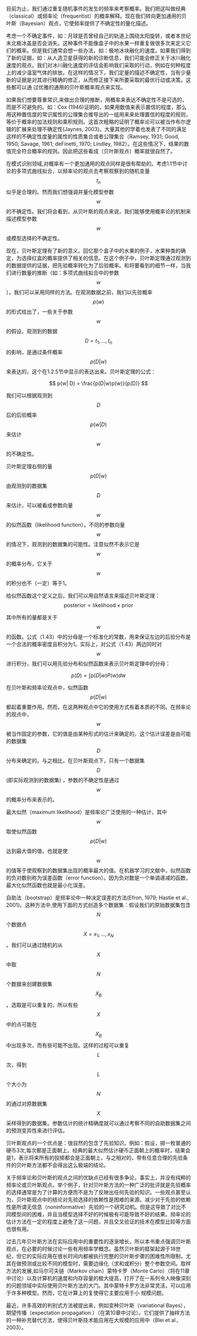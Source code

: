目前为止，我们通过重复随机事件的发生的频率来考察概率。我们把这叫做经典（classical）或频率论（frequentist）的概率解释。现在我们转向更加通用的贝叶斯（Bayesian）观点，它使频率提供了不确定性的量化描述。    

考虑一个不确定事件，如：月球是否曾经自己的轨道上围绕太阳旋转，或者本世纪末北极冰盖是否会消失。这种事件不能像盒子中的水果一样重复做很多次来定义它们的概率。但是我们通常会想一些办法，如：极地冰块融化的速度。如果我们得到了新的证据，如：从人造卫星获得的新的诊断信息，我们可能会修正关于冰川融化速度的观点。我们对冰川融化速度的评估会影响我们采取的行动，例如在何种程度上的减少温室气体的排放。在这样的情况下，我们定量的描述不确定性，当有少量新的证据是对其进行精确的修正，从而修正接下来所要采取的最优行动或决策。这些都可以通 过优雅的通用的贝叶斯概率观点来实现。    

如果我们想要尊重常识,来做出合理的推断，用概率来表达不确定性不是可选的，而是不可避免的。如：Cox (1946)证明的，如果用数值来表示置信的程度，那么用这种置信度的常识属性的公理集合推导出的一组用来来处理置信的程度的规则，等价于概率的加法规则和乘积规则。这首次粗略的证明了概率论可以被当作布尔逻辑的扩展来处理不确定性(Jaynes, 2003)。大量其他的学着也发表了不同的满足这样的不确定性度量的属性的性质集合或者公理集合（Ramsey, 1931; Good, 1950; Savage, 1961; deFinetti, 1970; Lindley,
1982）。在这些情况下，结果的数值完全符合概率的规则。因此把这些看成（贝叶斯观点）概率就很自然了。    

在模式识别领域,对概率有一个更加通用的观点同样是很有帮助的。考虑1.1节中讨论的多项式曲线拟合，以频率论的观点去考察观察到的随机变量$$ t_n $$似乎是合理的。然而我们想强调并量化模型参数$$ w $$的不确定性。我们将会看到，从贝叶斯的观点来说，我们能够使用概率论的机制来描述模型参数$$ w $$或模型选择的不确定性。     

现在，贝叶斯定理有了新的意义。回忆那个盒子中的水果的例子，水果种类的确定，为选择红盒的概率提供了相关的信息。在这个例子中，贝叶斯定理通过观测到的数据提供的证据，把先验概率转化为了后验概率。和将要看到的细节一样，当我们进行数量的推断（如：多项式曲线拟合中的参数$$ w $$），我们可以采用同样的方法。在观测数据之前，我们以先验概率$$ p(w) $$的形式给出了，一些关于参数$$ w $$的假设。观测到的数据$$ D = {t_1,...,t_n}
$$的影响，是通过条件概率$$ p(D|w) $$来表达的，这个在1.2.5节中显示的表达出来。贝叶斯定理的公式：

$$
p(w| D) = \frac{p(D|w)p(w)}{p(D)} 
$$    

我们可以根据观测到$$ D $$后的后验概率$$ p(w|D) $$来估计$$ w $$的不确定性。    

贝叶斯定理右侧的量$$ p(D|w) $$由观测到的数据集$$ D $$来估计，可以被看成参数向量$$ w $$的似然函数（likelihood function）。不同的参数向量$$ w $$的情况下，观测到的数据集的可能性。注意似然不表示它是$$ w $$的概率分布，它关于$$ w $$的积分也不（一定）等于1。     

给似然函数这个定义之后，我们可以用自然语言来描述贝叶斯定理：    
$$
\text{posterior} \propto \text{likelihood} × \text{prior} \tag{1.44}
$$

其中所有的量都是关于$$ w $$的函数。公式（1.43）中的分母是一个标准化的常数，用来保证左边的后验分布是一个合法的概率密度且积分为1。实际上，对公式（1.43）两边同时对$$ w $$进行积分，我们可以用先验分布和似然函数来表示贝叶斯定理中的分母：    

$$ p(D) = \int p(D|w)P(w)dw \tag{1.45} $$

在贝叶斯和频率论观点中，似然函数$$ p(D|w) $$都起着重要作用。然而，在这两种观点中它的使用方式有着本质的不同。在频率论的观点中，$$ w $$被当作固定的参数，它的值是由某种形式的估计来确定的，这个估计误差是由可能的数据集$$ D $$分布来确定的。与之相比，在贝叶斯观点下，只有一个数据集$$ D $$(即实际观测到的数据集) ，参数的不确定性是通过$$ w $$的概率分布来表示的。    


最大似然（maximum likelihood）是频率论广泛使用的一种估计，其中$$ w $$取使似然函数$$ p(D|w) $$达到最大值的值，也就是使$$ w $$的值等于使观察到的数据集出现的概率最大的值。在机器学习的文献中，似然函数的负对数别称为误差函数（error function）。因为负对数是一个单调递减的函数，最大化似然函数也就是最小化误差。    

自助法（bootstrap）是频率论中一种决定误差的方法(Efron, 1979; Hastie et al., 2001)。这种方法中,使用下面的方式创造多个数据集：假设我们的原始数据集包含$$ N $$个数据点$$ X = {x_1,...,x_N} $$。我们可以通过随机的从$$ X $$中取$$ N $$个数据来创建数据集$$ X_B $$。选取是可以重复的，所以有些$$ X $$中的点可能在$$ X_B $$中出现多次，而有些可能不出现。这样的过程可以重复$$ L $$次，得到$$ L $$个大小为$$ N $$的通过对原数据集$$ X
$$采样得到的数据集。参数估计的统计精确度就可以通过考察不同的自助数据集之间的预测变异性来进行评估。    

贝叶斯观点的一个优点是：很自然的包含了先验知识。例如：假设，掷一枚普通的硬币3次,每次都是正面朝上。经典的最大似然估计硬币正面朝上的概率时，结果会是1，表示将来所有的投掷都会是正面朝上，与之相对的，带有任意合理的先验条件的贝叶斯方法都不会得出这么极端的结论。     

关于频率论和贝叶斯的观点之间的优缺点已经有很多争论，事实上，并没有纯粹的频率论或贝叶斯观点。举个例子，针对贝叶斯方法的一种广泛的批评就是先验概率的选择通常是为了计算的方便而不是为了反映出任何先验的知识。一些观点甚至认为，贝叶斯观点中的结论对先验选择的依赖性是困难的来源。减少对于先验的依赖性是所谓无信息（noninformative）先验的一个研究动机。但是这导致了对比不同模型间的困难，并且当模型选择不好的时候极有可能导致不好的结果。频率论的估计方法在一定的程度上避免了这一问题，并且交叉验证的技术在模型比较等方面也很有用。    

过去几年贝叶斯方法在实际应用中的重要性的逐渐增长，所以本书重点强调贝叶斯观点，在必要的时候讨论一些有用频率学概念。虽然贝叶斯的框架起源于18世纪，但它的实际应用在很长时间内都被执行完整的贝叶斯步骤的困难性所限制，尤其在做预测或比较不同的模型时，需要边缘化（求和或积分）整个参数空间。取样方法的发展,如马尔可夫链（Markov chain）蒙特卡罗（Monte
Carlo）（将在11章中讨论）以及计算机的速度和内存容量的极大提高，打开了在一系列令人映像深刻的问题领域中实际使用贝叶斯方法的大门。其中蒙特卡罗方法非常灵活，可以应用于许多种模型。然而，它在计算上的复使得它主要应用于小 规模问题。    

最近，许多高效的判别式方法被提出来，例如变种贝叶斯（variational Bayes），期望传播（expectation propagation ）（在第10章中讨论）。它们提供了抽样方法的一种补充替代方法，使得贝叶斯技术能应用在大规模的应用中（Blei et al., 2003）。


